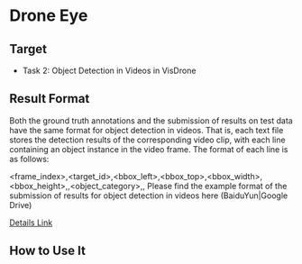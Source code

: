 # Drone Eye

## Target

- Task 2: Object Detection in Videos in VisDrone

## Result Format

Both the ground truth annotations and the submission of results on test data have the same format for object detection in videos. That is, each text file stores the detection results of the corresponding video clip, with each line containing an object instance in the video frame. The format of each line is as follows:

<frame_index>,<target_id>,<bbox_left>,<bbox_top>,<bbox_width>,<bbox_height>,<score>,<object_category>,<truncation>,<occlusion>
Please find the example format of the submission of results for object detection in videos here (BaiduYun|Google Drive)

[Details Link](http://aiskyeye.com/views/getInfo?loc=6)
  
## How to Use It
